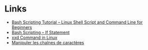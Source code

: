 # Links

- [Bash Scripting Tutorial – Linux Shell Script and Command Line for Beginners](https://www.freecodecamp.org/news/bash-scripting-tutorial-linux-shell-script-and-command-line-for-beginners/)
- [Bash Scripting – If Statement](https://www.geeksforgeeks.org/bash-scripting-if-statement/)
- [xxd Command in Linux](https://www.geeksforgeeks.org/xxd-command-in-linux)
- [Manipuler les chaînes de caractères](https://abs.traduc.org/abs-5.1-fr/ch09s02.html)
